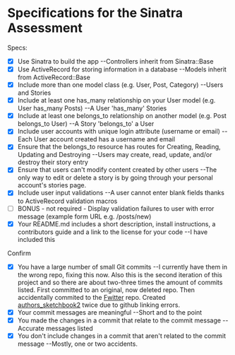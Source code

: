 # Specifications for the Sinatra Assessment

Specs:
- [x] Use Sinatra to build the app
        --Controllers inherit from Sinatra::Base
- [X] Use ActiveRecord for storing information in a database
        --Models inherit from ActiveRecord::Base
- [X] Include more than one model class (e.g. User, Post, Category)
        --Users and Stories
- [X] Include at least one has_many relationship on your User model (e.g. User has_many Posts)
        --A User 'has_many' Stories
- [X] Include at least one belongs_to relationship on another model (e.g. Post belongs_to User)
        --A Story 'belongs_to' a User
- [X] Include user accounts with unique login attribute (username or email)
        --Each User account created has a username and email
- [X] Ensure that the belongs_to resource has routes for Creating, Reading, Updating and Destroying
        --Users may create, read, update, and/or destroy their story entry
- [X] Ensure that users can't modify content created by other users
        --The only way to edit or delete a story is by going through your personal account's stories page.
- [X] Include user input validations
        --A user cannot enter blank fields thanks to ActiveRecord validation macros
- [ ] BONUS - not required - Display validation failures to user with error message (example form URL e.g. /posts/new)
- [X] Your README.md includes a short description, install instructions, a contributors guide and a link to the license for your code
        --I have included this

Confirm
- [X] You have a large number of small Git commits
        --I currently have them in the wrong repo, fixing this now. Also this is the second iteration of this project and so there are about two-three times the amount of commits listed. First committed to an original, now deleted repo. Then accidentally commited to the [Fwitter](https://github.com/z00kie/sinatra-fwitter-group-project-v-000) repo. Created [authors_sketchbook2](https://github.com/z00kie/authors_sketchbook2) twice due to github linking errors.
- [X] Your commit messages are meaningful
        --Short and to the point
- [X] You made the changes in a commit that relate to the commit message
        --Accurate messages listed
- [X] You don't include changes in a commit that aren't related to the commit message
        --Mostly, one or two accidents.
